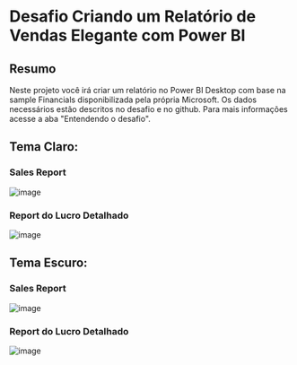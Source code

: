 # Desafio Criando um Relatório de Vendas Elegante com Power BI

## Resumo

Neste projeto você irá criar um relatório no Power BI Desktop com base na sample Financials disponibilizada pela própria Microsoft. Os dados necessários estão descritos no desafio e no github. Para mais informações acesse a aba "Entendendo o desafio".

## Tema Claro:
### Sales Report
![image](https://github.com/LuizHViras/Python-Data-Analytics/assets/62897928/93b158c5-1b7e-4688-b25b-f93f854a399b)


### Report do Lucro Detalhado
![image](https://github.com/LuizHViras/Python-Data-Analytics/assets/62897928/e065f891-ae71-4604-a4d0-94d4ecb14fdd)


## Tema Escuro:
### Sales Report
![image](https://github.com/LuizHViras/Python-Data-Analytics/assets/62897928/9d57442f-fd59-4184-894f-5bdd47f82f5c)


### Report do Lucro Detalhado
![image](https://github.com/LuizHViras/Python-Data-Analytics/assets/62897928/dc23ec64-c552-4f75-81b1-3b892f65d4cf)
